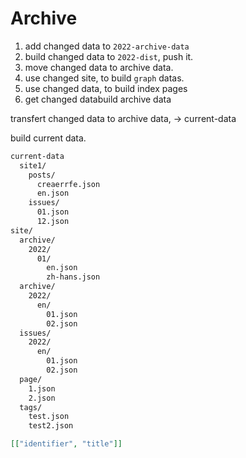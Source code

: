 # Archive

1. add changed data to `2022-archive-data`
2. build changed data to `2022-dist`, push it.
3. move changed data to archive data.
4. use changed site, to build `graph` datas.
5. use changed data, to build index pages
6. get changed databuild archive data

transfert changed data to archive data, -> current-data

build current data.

```bash
current-data
  site1/
    posts/
      creaerrfe.json
      en.json
    issues/
      01.json
      12.json
site/
  archive/
    2022/
      01/
        en.json
        zh-hans.json
  archive/
    2022/
      en/
        01.json
        02.json
  issues/
    2022/
      en/
        01.json
        02.json
  page/
    1.json
    2.json
  tags/
    test.json
    test2.json
```

```json
[["identifier", "title"]]
```
